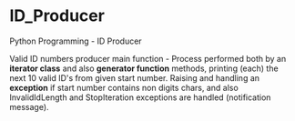 # ID_Producer
Python Programming - ID Producer

Valid ID numbers producer main function - 
Process performed both by an **iterator class** and also **generator function** methods, printing (each) the next 10 valid ID's from given start number. Raising and handling an **exception** if start number contains non digits chars, and also InvalidIdLength and StopIteration exceptions are handled (notification message).
